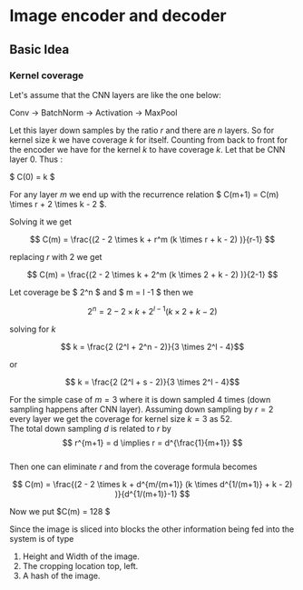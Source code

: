 # Image encoder and decoder

## Basic Idea

### Kernel coverage

Let's assume that the CNN layers are like the one below:

Conv -> BatchNorm -> Activation -> MaxPool

Let this layer down samples by the ratio $r$  and there are $n$ layers.
So for kernel size $k$ we have coverage $k$ for itself. Counting from back to front for the encoder we have for the kernel $k$ to have coverage
$k$. Let that be CNN layer 0. 
Thus :

$ C(0) = k $ 

For any layer $m$ we end up with the recurrence relation $ C(m+1) = C(m) \times r + 2 \times k - 2 $.


Solving it we get   

$$ C(m) = \frac{(2 - 2 \times k +  r^m (k \times r + k - 2) )}{r-1} $$

replacing $r$ with 2 we get 

$$ C(m) = \frac{(2 - 2 \times k +  2^m (k \times 2 + k - 2) )}{2-1} $$

Let coverage be $ 2^n $ and $ m = l -1 $ then we 

$$ 2^n = 2 - 2 \times k +   2^{l-1} (k \times 2 + k - 2) $$

solving for $k$ 

$$ k = \frac{2 (2^l + 2^n - 2)}{3 \times 2^l - 4}$$

or 

$$ k = \frac{2 (2^l + s - 2)}{3 \times 2^l - 4}$$

For the simple case of $m = 3$ where it is down sampled 4 times (down sampling happens after CNN layer). Assuming down sampling by $r = 2$ 
every layer we get the coverage for kernel size $k = 3$ as 52.  
The total down sampling $d$ is related to $r$ by     
$$ r^{m+1} = d \implies r = d^{\frac{1}{m+1}} $$  
Then one can eliminate $r$ and from the coverage formula becomes   

$$ C(m) = \frac{(2 - 2 \times k +  d^{m/(m+1)} (k \times d^{1/(m+1)} + k - 2) )}{d^{1/(m+1)}-1} $$  

Now we put $C(m) = 128 $ 



Since the image is sliced into blocks the other information being fed into the 
system is of type

1) Height and Width of the image.
2) The cropping location top, left.
3) A hash of the image.








